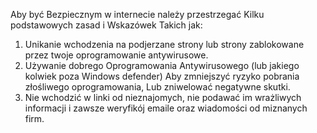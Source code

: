 Aby być Bezpiecznym w internecie należy przestrzegać Kilku podstawowych zasad i Wskazówek Takich jak:
1. Unikanie wchodzenia na podjerzane strony lub strony zablokowane przez twoje oprogramowanie antywirusowe.
2. Używanie dobrego Oprogramowania Antywirusowego (lub jakiego kolwiek poza Windows defender) Aby zmniejszyć ryzyko pobrania złośliwego oprogramowania,
Lub zniwelować negatywne skutki.
3. Nie wchodzić w linki od nieznajomych, nie podawać im wrażliwych informacji i zawsze weryfikój emaile oraz wiadomości od miznanych firm.

   
